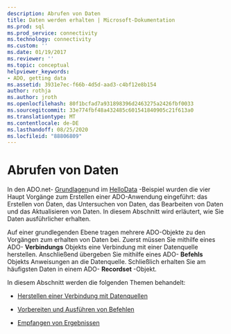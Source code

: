 ```yaml
---
description: Abrufen von Daten
title: Daten werden erhalten | Microsoft-Dokumentation
ms.prod: sql
ms.prod_service: connectivity
ms.technology: connectivity
ms.custom: ''
ms.date: 01/19/2017
ms.reviewer: ''
ms.topic: conceptual
helpviewer_keywords:
- ADO, getting data
ms.assetid: 3931e7ec-f66b-4d5d-aad3-c4bf12e8b154
author: rothja
ms.author: jroth
ms.openlocfilehash: 80f1bcfad7a931898396d2463275a2426fbf0033
ms.sourcegitcommit: 33e774fbf48a432485c601541840905c21f613a0
ms.translationtype: MT
ms.contentlocale: de-DE
ms.lasthandoff: 08/25/2020
ms.locfileid: "88806809"
---
```

# <a name="getting-data"></a>Abrufen von Daten
In den ADO.net- [Grundlagen](./ado-fundamentals.md)und im [HelloData](./hellodata-a-simple-ado-application.md) -Beispiel wurden die vier Haupt Vorgänge zum Erstellen einer ADO-Anwendung eingeführt: das Erstellen von Daten, das Untersuchen von Daten, das Bearbeiten von Daten und das Aktualisieren von Daten. In diesem Abschnitt wird erläutert, wie Sie Daten ausführlicher erhalten.  
  
 Auf einer grundlegenden Ebene tragen mehrere ADO-Objekte zu den Vorgängen zum erhalten von Daten bei. Zuerst müssen Sie mithilfe eines ADO- **Verbindungs** Objekts eine Verbindung mit einer Datenquelle herstellen. Anschließend übergeben Sie mithilfe eines ADO- **Befehls** Objekts Anweisungen an die Datenquelle. Schließlich erhalten Sie am häufigsten Daten in einem ADO- **Recordset** -Objekt.  
  
 In diesem Abschnitt werden die folgenden Themen behandelt:  
  
-   [Herstellen einer Verbindung mit Datenquellen](./connecting-to-data-sources.md)  
  
-   [Vorbereiten und Ausführen von Befehlen](./preparing-and-executing-commands.md)  
  
-   [Empfangen von Ergebnissen](./receiving-results.md)